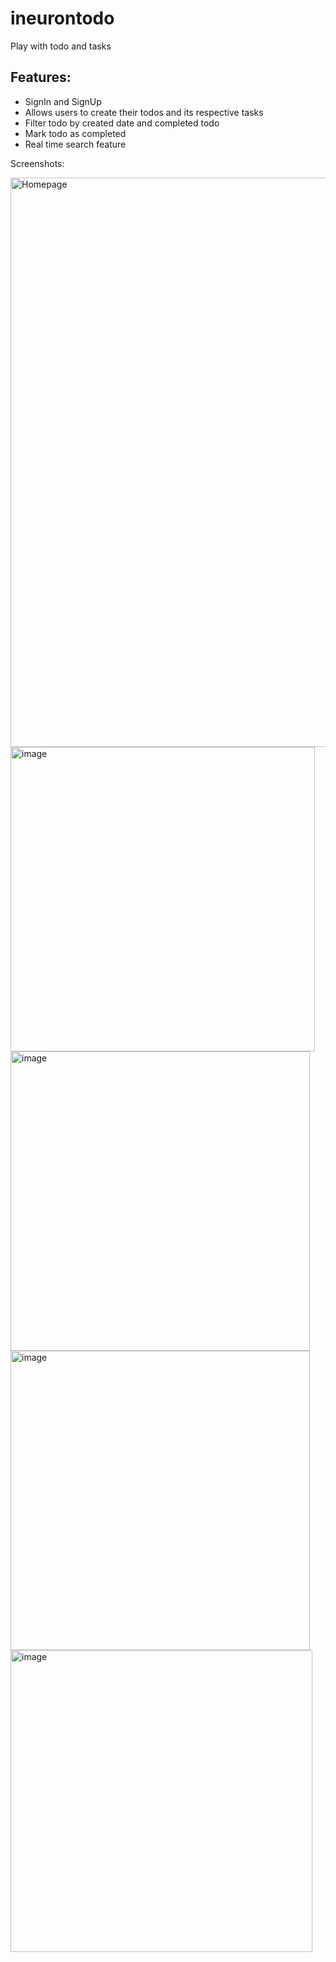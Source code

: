 # ineurontodo
Play with todo and tasks

## Features:
 - SignIn and SignUp
 - Allows users to create their todos and its respective tasks
 - Filter todo by created date and completed todo
 - Mark todo as completed
 - Real time search feature
 
  Screenshots:
  
  <img width="911" alt="Homepage" src="https://user-images.githubusercontent.com/43242236/205498057-3eef59e5-f6dc-420c-8658-462957060878.png">
  
  <img width="487" alt="image" src="https://user-images.githubusercontent.com/43242236/205498127-d4e171b6-b23b-4b0c-819c-721e55fba990.png">

  <img width="479" alt="image" src="https://user-images.githubusercontent.com/43242236/205498186-5567d2dc-c0d6-49ae-a438-902f91e05d6a.png">
  
  <img width="479" alt="image" src="https://user-images.githubusercontent.com/43242236/205498374-4f0e7a3c-e114-46fd-a7f6-8d3d5cd3b6bc.png">

  <img width="483" alt="image" src="https://user-images.githubusercontent.com/43242236/205498598-b718aa68-ec83-4e71-8b5b-8ff0eff51db0.png">

   


  
  

